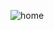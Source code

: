 ![home](https://user-images.githubusercontent.com/20922493/66071869-91f4c400-e55c-11e9-8daf-bb376dd7f58d.JPG)
